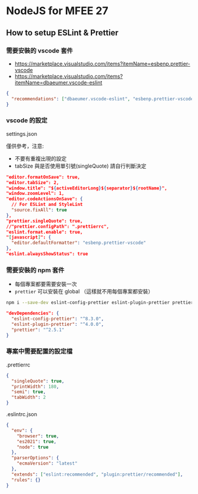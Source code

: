 # NodeJS for MFEE 27

## How to setup ESLint & Prettier

### 需要安裝的 vscode 套件

- https://marketplace.visualstudio.com/items?itemName=esbenp.prettier-vscode
- https://marketplace.visualstudio.com/items?itemName=dbaeumer.vscode-eslint

```json
{
  "recommendations": ["dbaeumer.vscode-eslint", "esbenp.prettier-vscode"]
}
```

### vscode 的設定

settings.json

僅供參考，注意:

- 不要有重複出現的設定
- tabSize 與是否使用單引號(singleQuote) 請自行判斷決定

```json
"editor.formatOnSave": true,
"editor.tabSize": 2,
"window.title": "${activeEditorLong}${separator}${rootName}",
"window.zoomLevel": 1,
"editor.codeActionsOnSave": {
  // For ESLint and StyleLint
  "source.fixAll": true
},
"prettier.singleQuote": true,
//"prettier.configPath": ".prettierrc",
"eslint.format.enable": true,
"[javascript]": {
  "editor.defaultFormatter": "esbenp.prettier-vscode"
},
"eslint.alwaysShowStatus": true
```

### 需要安裝的 npm 套件

- 每個專案都要需要安裝一次
- `prettier` 可以安裝在 global （這樣就不用每個專案都安裝）

```bash
npm i --save-dev eslint-config-prettier eslint-plugin-prettier prettier
```

```json
"devDependencies": {
  "eslint-config-prettier": "^8.3.0",
  "eslint-plugin-prettier": "^4.0.0",
  "prettier": "^2.5.1"
}
```

### 專案中需要配置的設定檔

.prettierrc

```json
{
  "singleQuote": true,
  "printWidth": 180,
  "semi": true,
  "tabWidth": 2
}
```

.eslintrc.json

```json
{
  "env": {
    "browser": true,
    "es2021": true,
    "node": true
  },
  "parserOptions": {
    "ecmaVersion": "latest"
  },
  "extends": ["eslint:recommended", "plugin:prettier/recommended"],
  "rules": {}
}
```
